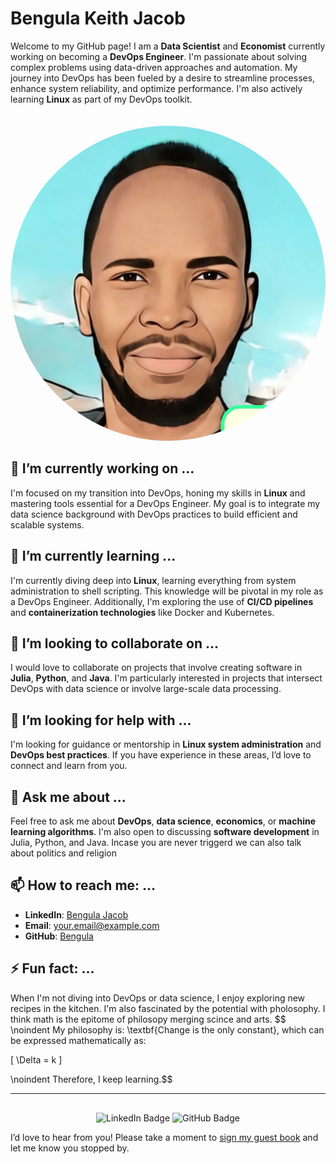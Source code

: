 # Bengula Keith Jacob

Welcome to my GitHub page! I am a **Data Scientist** and **Economist** currently working on becoming a **DevOps Engineer**. I'm passionate about solving complex problems using data-driven approaches and automation. My journey into DevOps has been fueled by a desire to streamline processes, enhance system reliability, and optimize performance. I'm also actively learning **Linux** as part of my DevOps toolkit.

<div style="text-align: center;">
    <img src="/Images/bengula.jpg " alt="Profile Picture" style="border-radius: 50%; margin-top: 20px;">
</div>

## 🔭 I’m currently working on ...

I'm focused on my transition into DevOps, honing my skills in **Linux** and mastering tools essential for a DevOps Engineer. My goal is to integrate my data science background with DevOps practices to build efficient and scalable systems.

## 🌱 I’m currently learning ...

I'm currently diving deep into **Linux**, learning everything from system administration to shell scripting. This knowledge will be pivotal in my role as a DevOps Engineer. Additionally, I'm exploring the use of **CI/CD pipelines** and **containerization technologies** like Docker and Kubernetes.

## 👯 I’m looking to collaborate on ...

I would love to collaborate on projects that involve creating software in **Julia**, **Python**, and **Java**. I'm particularly interested in projects that intersect DevOps with data science or involve large-scale data processing.

## 🤔 I’m looking for help with ...

I'm looking for guidance or mentorship in **Linux system administration** and **DevOps best practices**. If you have experience in these areas, I’d love to connect and learn from you.

## 💬 Ask me about ...

Feel free to ask me about **DevOps**, **data science**, **economics**, or **machine learning algorithms**. I'm also open to discussing **software development** in Julia, Python, and Java.
Incase you are never triggerd we can also talk about politics and religion

## 📫 How to reach me: ...

- **LinkedIn**: [Bengula Jacob](https://www.linkedin.com/in/bengula/)
- **Email**: [your.email@example.com](mailto:kbengula@student.maseno.ac.ke)
- **GitHub**: [Bengula](https://github.com/bengula)

## ⚡ Fun fact: ...

When I'm not diving into DevOps or data science, I enjoy exploring new recipes in the kitchen. I'm also fascinated by the potential  with pholosophy. I think math is the epitome of philosopy merging scince and arts. $$ \noindent My philosophy is: \textbf{Change is the only constant}, which can be expressed mathematically as:

\[
\Delta = k 
\]

\noindent Therefore, I keep learning.$$

---

<div style="text-align: center; margin-top: 30px;">
    <a href="https://www.linkedin.com/in/bengula/" style="text-decoration: none;">
        <img src="https://img.shields.io/badge/LinkedIn-Connect-blue" alt="LinkedIn Badge">
    </a>
    <a href="https://github.com/bengula" style="text-decoration: none;">
        <img src="https://img.shields.io/badge/GitHub-Follow-black" alt="GitHub Badge">
    </a>
</div>

<p>
    I’d love to hear from you! Please take a moment to <a href="https://gist.github.com/bengula/f7c9673763423dd60658d8fc4f9feb82">sign my guest book</a> and let me know you stopped by.
</p>
